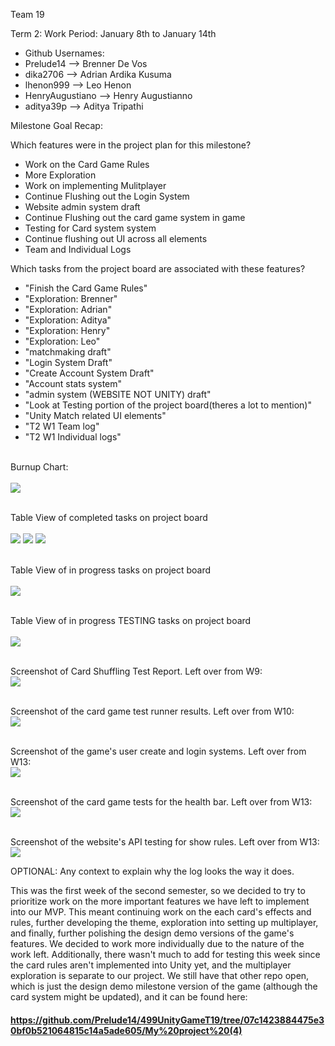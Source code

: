 Team 19

Term 2:
Work Period: January 8th to January 14th
<ul>
<li>Github Usernames:</li>
<li>Prelude14 --> Brenner De Vos</li>
<li>dika2706 --> Adrian Ardika Kusuma</li>
<li>lhenon999 --> Leo Henon</li>
<li>HenryAugustiano --> Henry Augustianno</li>
<li>aditya39p --> Aditya Tripathi</li>
</ul>

Milestone Goal Recap:<br>

Which features were in the project plan for this milestone?
<ul>
<li>Work on the Card Game Rules</li>
<li>More Exploration</li>
<li>Work on implementing Mulitplayer</li>
<li>Continue Flushing out the Login System</li>
<li>Website admin system draft</li>
<li>Continue Flushing out the card game system in game</li>
<li>Testing for Card system system</li>
<li>Continue flushing out UI across all elements</li>
<li>Team and Individual Logs</li>
</ul>

Which tasks from the project board are associated with these features?
<ul>
<li>"Finish the Card Game Rules"</li>
<li>"Exploration: Brenner"</li>
<li>"Exploration: Adrian"</li>
<li>"Exploration: Aditya"</li>
<li>"Exploration: Henry"</li>
<li>"Exploration: Leo"</li>
<li>"matchmaking draft"</li>  
<li>"Login System Draft"</li>
<li>"Create Account System Draft"</li>
<li>"Account stats system"</li>
<li>"admin system (WEBSITE NOT UNITY) draft"</li>
<li>"Look at Testing portion of the project board(theres a lot to mention)"</li>
<li>"Unity Match related UI elements"</li>
<li>"T2 W1 Team log"</li>
<li>"T2 W1 Individual logs"</li>
</ul>

<br>Burnup Chart:<br><br>
<img src = "log_imgs/burnUpJAN14.PNG"/>

<br>Table View of completed tasks on project board<br><br>
<img src = "log_imgs/compTasksJAN14_P1-1-17.PNG"/>
<img src = "log_imgs/compTasksJAN14_P2-17-33.PNG"/>
<img src = "log_imgs/compTasksJAN14_P3-33-46.PNG"/>

<br>Table View of in progress tasks on project board<br><br>
<img src = "log_imgs/inProgTasksJAN14.PNG"/>

<br>Table View of in progress TESTING tasks on project board<br><br>
<img src = "log_imgs/inProgTESTING_JAN14.PNG"/>

<br>Screenshot of Card Shuffling Test Report. Left over from W9:<br>
<img src = "log_imgs/testingProofNOV5.PNG"/>

<br>Screenshot of the card game test runner results. Left over from W10:<br>
<img src = "log_imgs/Test_runner_results.png"/>

<br>Screenshot of the game's user create and login systems. Left over from W13:<br>
<img src = "log_imgs/testingProof_createAndLoginTests_DEC3.PNG"/>

<br>Screenshot of the card game tests for the health bar. Left over from W13:<br>
<img src = "log_imgs/testingProof_healthbarTests_DEC3.PNG.png"/>

<br>Screenshot of the website's API testing for show rules. Left over from W13:<br>
<img src = "log_imgs/testingProof_APItestingforshowrules_DEC3.PNG.png"/>

OPTIONAL: Any context to explain why the log looks the way it does.
<br><p>This was the first week of the second semester, so we decided to try to prioritize work on the more important features we have left to implement into our MVP. This meant continuing work on the each card's 
effects and rules, further developing the theme, exploration into setting up multiplayer, and finally, further polishing the design demo versions of the game's features. We decided to work more individually due 
to the nature of the work left. Additionally, there wasn't much to add for testing this week since the card rules aren't implemented into Unity yet, and the multiplayer exploration is separate to our project. 
We still have that other repo open, which is just the design demo milestone version of the game (although the card system might be updated), and it can be found here:</p>

#### https://github.com/Prelude14/499UnityGameT19/tree/07c1423884475e30bf0b521064815c14a5ade605/My%20project%20(4)
